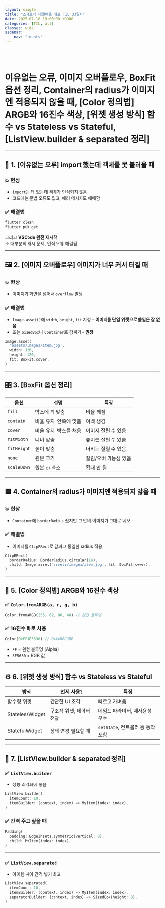 ```yaml
---
layout: single
title: "스파르타 내일배움 캠프 TIL 33일차"
date: 2025-07-18 19:00:00 +0900
categories: [TIL, all]
classes: wide
sidebar:
    nav: "counts"
---
```

<br><br>
# 이유없는 오류, 이미지 오버플로우, BoxFit 옵션 정리, Container의 radius가 이미지엔 적용되지 않을 때, [Color 정의법] ARGB와 16진수 색상, [위젯 생성 방식] 함수 vs Stateless vs Stateful, [ListView.builder & separated 정리]

---

## 🧩 1. [이유없는 오류] import 했는데 객체를 못 불러올 때

### 💥 현상  
- `import`는 돼 있는데 객체가 인식되지 않음  
- 코드에는 문법 오류도 없고, 에러 메시지도 애매함

### ✅ 해결법  
```bash
flutter clean
flutter pub get
```
그리고 **VSCode 완전 재시작**  
→ 대부분의 캐시 문제, 인식 오류 해결됨

---

## 🖼 2. [이미지 오버플로우] 이미지가 너무 커서 터질 때

### 💥 현상  
- 이미지가 화면을 넘어서 `overflow` 발생

### ✅ 해결법  
- `Image.asset()`에 `width`, `height`, `fit` 지정 - **이미지를 단일 위젯으로 쓸일은 잘 없음**
- 또는 `SizedBox`나 `Container`로 감싸기 - **권장**

```dart
Image.asset(
  'assets/images/item.jpg',
  width: 120,
  height: 120,
  fit: BoxFit.cover,
)
```

---

## 🎛 3. [BoxFit 옵션 정리]

| 옵션 | 설명 | 특징 |
|------|------|------|
| `fill` | 박스에 꽉 맞춤 | 비율 깨짐 |
| `contain` | 비율 유지, 안쪽에 맞춤 | 여백 생김 |
| `cover` | 비율 유지, 박스를 채움 | 이미지 잘릴 수 있음 |
| `fitWidth` | 너비 맞춤 | 높이는 잘릴 수 있음 |
| `fitHeight` | 높이 맞춤 | 너비는 잘릴 수 있음 |
| `none` | 원본 크기 | 잘림/오버 가능성 있음 |
| `scaleDown` | 원본 or 축소 | 확대 안 됨 |

---

## 🟦 4. Container의 radius가 이미지엔 적용되지 않을 때

### 💥 현상  
- `Container`에 `borderRadius` 줬지만 그 안의 이미지가 그대로 네모

### ✅ 해결법  
- 이미지를 `ClipRRect`로 감싸고 동일한 radius 적용

```dart
ClipRRect(
  borderRadius: BorderRadius.circular(16),
  child: Image.asset('assets/images/item.jpg', fit: BoxFit.cover),
)
```

---

## 🎨 5. [Color 정의법] ARGB와 16진수 색상

### ✅ `Color.fromARGB(a, r, g, b)`
```dart
Color.fromARGB(255, 62, 86, 48) // 완전 불투명
```

### ✅ 16진수 바로 사용
```dart
Color(0xFF3E5630) // 0xAARRGGBB
```

- `FF` = 완전 불투명 (Alpha)
- `3E5630` = RGB 값

---

## ⚙️ 6. [위젯 생성 방식] 함수 vs Stateless vs Stateful

| 방식 | 언제 사용? | 특징 |
|------|-------------|------|
| 함수형 위젯 | 간단한 UI 조각 | 빠르고 가벼움 |
| StatelessWidget | 구조적 위젯, 데이터 전달 | 네임드 파라미터, 재사용성 우수 |
| StatefulWidget | 상태 변경 필요할 때 | `setState`, 컨트롤러 등 동작 포함 |

---

## 📝 7. [ListView.builder & separated 정리]

### ✅ `ListView.builder`

- 성능 최적화에 좋음
```dart
ListView.builder(
  itemCount: 10,
  itemBuilder: (context, index) => MyItem(index: index),
)
```

### ✅ 간격 주고 싶을 때
```dart
Padding(
  padding: EdgeInsets.symmetric(vertical: 8),
  child: MyItem(index: index),
)
```

---

### ✅ `ListView.separated`

- 아이템 사이 간격 넣기 최고
```dart
ListView.separated(
  itemCount: 10,
  itemBuilder: (context, index) => MyItem(index: index),
  separatorBuilder: (context, index) => SizedBox(height: 8),
)
```
